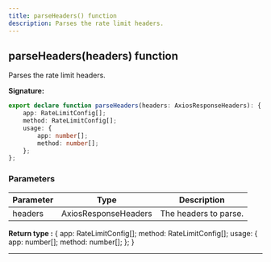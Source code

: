 ```yaml
---
title: parseHeaders() function
description: Parses the rate limit headers.
---
```


## parseHeaders(headers) function

Parses the rate limit headers.

**Signature:**

```ts
export declare function parseHeaders(headers: AxiosResponseHeaders): {
    app: RateLimitConfig[];
    method: RateLimitConfig[];
    usage: {
        app: number[];
        method: number[];
    };
};
```

### Parameters

| Parameter | Type | Description |
| --------- | ---- | ----------- |
| headers | AxiosResponseHeaders | The headers to parse. |


**Return type :** {     app: RateLimitConfig[];     method: RateLimitConfig[];     usage: {         app: number[];         method: number[];     }; }

---

